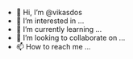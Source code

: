 - 👋 Hi, I’m @vikasdos
- 👀 I’m interested in ...
- 🌱 I’m currently learning ...
- 💞️ I’m looking to collaborate on ...
- 📫 How to reach me ...

<!---
vikasdos/vikasdos is a ✨ special ✨ repository because its `README.md` (this file) appears on your GitHub profile.
You can click the Preview link to take a look at your changes.
--->
